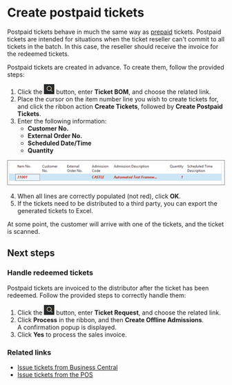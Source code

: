 # Create postpaid tickets

Postpaid tickets behave in much the same way as [prepaid](create_prepaid_ticket.md) tickets. Postpaid tickets are intended for situations when the ticket reseller can't commit to all tickets in the batch. In this case, the reseller should receive the invoice for the redeemed tickets.

Postpaid tickets are created in advance. To create them, follow the provided steps:

1. Click the ![Lightbulb that opens the Tell Me feature](../../../images/Icons/Lightbulb_icon.png "Tell Me what you want to do") button, enter **Ticket BOM**, and choose the related link.   
2. Place the cursor on the item number line you wish to create tickets for, and click the ribbon action **Create Tickets**, followed by **Create Postpaid Tickets**.
3. Enter the following information:
   - **Customer No.**
   - **External Order No.**
   - **Scheduled Date/Time**
   - **Quantity**

![postpaid_tickets](../images/postpaid_tickets_1.png)

4. When all lines are correctly populated (not red), click **OK**.
5. If the tickets need to be distributed to a third party, you can export the generated tickets to Excel.

At some point, the customer will arrive with one of the tickets, and the ticket is scanned.

## Next steps

### Handle redeemed tickets

Postpaid tickets are invoiced to the distributor after the ticket has been redeemed. Follow the provided steps to correctly handle them:

1. Click the ![Lightbulb that opens the Tell Me feature](../../../images/Icons/Lightbulb_icon.png "Tell Me what you want to do") button, enter **Ticket Request**, and choose the related link.   
2. Click **Process** in the ribbon, and then **Create Offline Admissions**.   
   A confirmation popup is displayed.
3. Click **Yes** to process the sales invoice.

### Related links

- [Issue tickets from Business Central](issue_ticket.md)
- [Issue tickets from the POS](issue_ticket_from_pos.md)